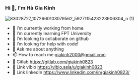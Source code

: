 ### Hi 👋, I'm Hà Gia Kính

![83028727_1072660103079562_5927115423223906304_n (1)](https://user-images.githubusercontent.com/34394697/140506322-17e89be8-dbc5-4f4e-ad9f-f7448e089930.jpg)

- 🔭 I’m currently working from home
- 🌱 I’m currently learning FPT University
- 👯 I’m looking to collaborate on github
- 🤔 I’m looking for help with code!
- 💬 Ask me about anything
- 📫 How to reach me giakinh2000@gmail.com
- 🎉 Gitlab https://gitlab.com/giakinh0823
- 🎉 Link viblo https://viblo.asia/u/giakinh0823
- 🎉 Link linkedIn https://www.linkedin.com/in/giakinh0823/

